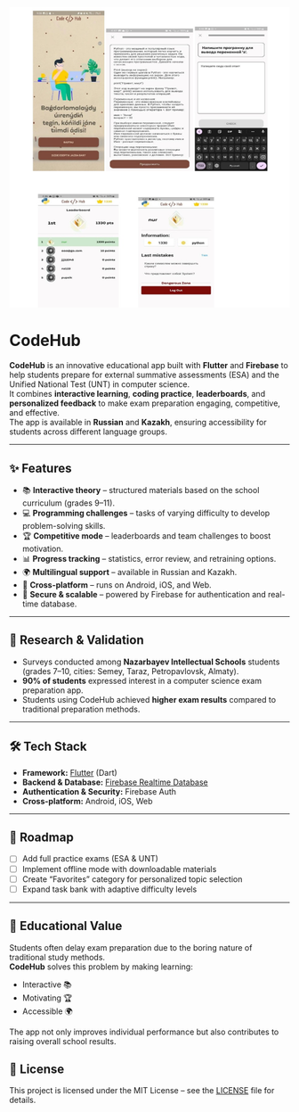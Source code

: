 ![alt text](assets/5af7ff96-bd70-4a2b-ad51-604c151ed7e4.jpg)

# CodeHub

**CodeHub** is an innovative educational app built with **Flutter** and **Firebase** to help students prepare for external summative assessments (ESA) and the Unified National Test (UNT) in computer science.  
It combines **interactive learning**, **coding practice**, **leaderboards**, and **personalized feedback** to make exam preparation engaging, competitive, and effective.  
The app is available in **Russian** and **Kazakh**, ensuring accessibility for students across different language groups.

---

## ✨ Features

- 📚 **Interactive theory** – structured materials based on the school curriculum (grades 9–11).  
- 💻 **Programming challenges** – tasks of varying difficulty to develop problem-solving skills.  
- 🏆 **Competitive mode** – leaderboards and team challenges to boost motivation.  
- 📊 **Progress tracking** – statistics, error review, and retraining options.  
- 🌍 **Multilingual support** – available in Russian and Kazakh.  
- 📱 **Cross-platform** – runs on Android, iOS, and Web.  
- 🔐 **Secure & scalable** – powered by Firebase for authentication and real-time database.  

---

## 🔬 Research & Validation

- Surveys conducted among **Nazarbayev Intellectual Schools** students (grades 7–10, cities: Semey, Taraz, Petropavlovsk, Almaty).  
- **90% of students** expressed interest in a computer science exam preparation app.  
- Students using CodeHub achieved **higher exam results** compared to traditional preparation methods.  

---

## 🛠️ Tech Stack

- **Framework:** [Flutter](https://flutter.dev/) (Dart)  
- **Backend & Database:** [Firebase Realtime Database](https://firebase.google.com/products/realtime-database)  
- **Authentication & Security:** Firebase Auth  
- **Cross-platform:** Android, iOS, Web  

---

## 🚀 Roadmap

- [ ] Add full practice exams (ESA & UNT)  
- [ ] Implement offline mode with downloadable materials  
- [ ] Create “Favorites” category for personalized topic selection  
- [ ] Expand task bank with adaptive difficulty levels  

---

## 📖 Educational Value

Students often delay exam preparation due to the boring nature of traditional study methods.  
**CodeHub** solves this problem by making learning:  
- Interactive 📚  
- Motivating 🏆  
- Accessible 🌍  

The app not only improves individual performance but also contributes to raising overall school results.  

## 📜 License

This project is licensed under the MIT License – see the [LICENSE](LICENSE) file for details.

